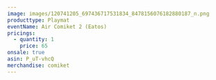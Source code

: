 ```yaml
---
image: images/120741205_697436717531834_8478156076182880187_n.png
producttype: Playmat
eventName: Air Comiket 2 (Eatos)
pricings:
  - quantity: 1
    price: 65
onsale: true
asin: P_uT-vhcQ
merchandise: comiket
---
```

